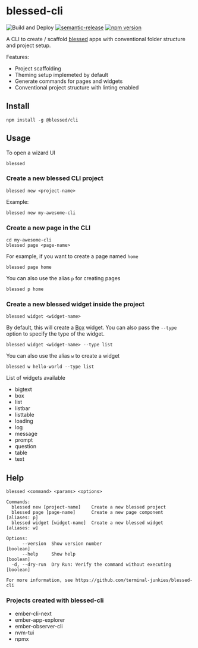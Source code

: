 # blessed-cli

![Build and Deploy](https://github.com/blessedjs/blessed-cli/Build%20and%20Deploy/badge.svg)
[![semantic-release](https://img.shields.io/badge/%20%20%F0%9F%93%A6%F0%9F%9A%80-semantic--release-e10079.svg)](https://github.com/semantic-release/semantic-release)
[![npm version](http://img.shields.io/npm/v/@blessed/cli.svg?style=flat)](https://npmjs.org/package/@blessed/cli "View this project on npm")


A CLI to create / scaffold [blessed](https://github.com/chjj/blessed) apps with conventional folder structure and project setup.

Features:
- Project scaffolding
- Theming setup implemeted by default
- Generate commands for pages and widgets
- Conventional project structure with linting enabled

## Install 

```
npm install -g @blessed/cli
```

## Usage

To open a wizard UI
```
blessed
```

### Create a new blessed CLI project
```
blessed new <project-name>
```

Example:
```
blessed new my-awesome-cli
```

### Create a new page in the CLI
```
cd my-awesome-cli
blessed page <page-name>
```

For example, if you want to create a page named `home`
```
blessed page home
```

You can also use the alias `p` for creating pages
```
blessed p home
```

### Create a new blessed widget inside the project
```
blessed widget <widget-name>
```
By default, this will create a [Box](https://github.com/chjj/blessed#box-from-element) widget.
You can also pass the `--type` option to specify the type of the widget.

```
blessed widget <widget-name> --type list
```

You can also use the alias `w` to create a widget
```
blessed w hello-world --type list
```

List of widgets available
- bigtext
- box
- list
- listbar
- listtable
- loading
- log
- message
- prompt
- question
- table
- text


## Help
```
blessed <command> <params> <options>

Commands:
  blessed new [project-name]    Create a new blessed project
  blessed page [page-name]      Create a new page component         [aliases: p]
  blessed widget [widget-name]  Create a new blessed widget         [aliases: w]

Options:
      --version  Show version number                                   [boolean]
      --help     Show help                                             [boolean]
  -d, --dry-run  Dry Run: Verify the command without executing         [boolean]

For more information, see https://github.com/terminal-junkies/blessed-cli

```

### Projects created with blessed-cli
- ember-cli-next
- ember-app-explorer
- ember-observer-cli
- nvm-tui
- npmx
